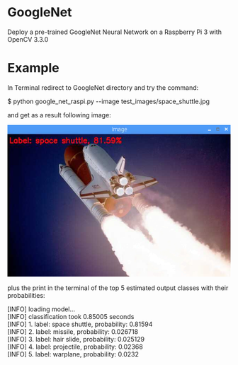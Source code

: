 # GoogleNet
Deploy a pre-trained GoogleNet Neural Network on a Raspberry Pi 3 with OpenCV 3.3.0

# Example
In Terminal redirect to GoogleNet directory and try the command:

$ python google_net_raspi.py --image test_images/space_shuttle.jpg

and get as a result following image:

![Screenshot](result_space_shuttle.png)

plus the print in the terminal of the top 5 estimated output classes with their probabilities:

[INFO] loading model...  
[INFO] classification took 0.85005 seconds  
[INFO] 1. label: space shuttle, probability: 0.81594  
[INFO] 2. label: missile, probability: 0.026718  
[INFO] 3. label: hair slide, probability: 0.025129  
[INFO] 4. label: projectile, probability: 0.02368  
[INFO] 5. label: warplane, probability: 0.0232  
